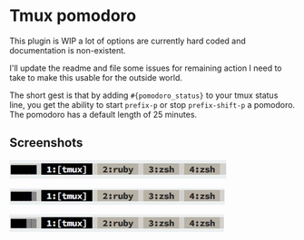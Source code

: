 Tmux pomodoro
=================

This plugin is WIP a lot of options are currently hard coded and documentation is non-existent.

I'll update the readme and file some issues for remaining action I need to take to make this usable
for the outside world.

The short gest is that by adding `#{pomodoro_status}` to your tmux status line, you get the ability to start `prefix-p` or stop `prefix-shift-p` a pomodoro. The pomodoro has a default length of 25 minutes.


## Screenshots

![image](https://raw.githubusercontent.com/alexanderjeurissen/tmux-pomodoro/master/screenshots/pomodoro_full.png)

![image](https://raw.githubusercontent.com/alexanderjeurissen/tmux-pomodoro/master/screenshots/pomodoro_with_empty_segment.png)

![image](https://raw.githubusercontent.com/alexanderjeurissen/tmux-pomodoro/master/screenshots/pomodoro_more_empty.png)
